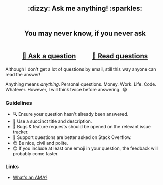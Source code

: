 

<h2 align="center">
 :dizzy: Ask me anything! :sparkles:<br><br>
<h2 align="center">
 You may never know, if you never ask<br><br>

 <a href="../../issues/new">:speech_balloon: Ask a question</a> &nbsp;&nbsp;&nbsp;&nbsp;&nbsp;&nbsp;&nbsp;&nbsp; <a href="../../issues?q=is%3Aissue+is%3Aclosed+sort%3Aupdated-desc">:book: Read questions</a>
</h2>

Although I don't get a lot of questions by email, still this way anyone can read the answer!

Anything means *anything*. Personal questions. Money. Work. Life. Code. Whatever.
However, I will think twice before answering. :joy:

### Guidelines

 - :mag: Ensure your question hasn't already been answered.
 - :memo: Use a succinct title and description.
 - :bug: Bugs & feature requests should be opened on the relevant issue tracker.
 - :signal_strength: Support questions are better asked on Stack Overflow.
 - :blush: Be nice, civil and polite.
 - :heart_eyes: If you include at least one emoji in your question, the feedback will
   probably come faster.

### Links

 - [What's an AMA?](https://en.wikipedia.org/wiki/Reddit#AMAs_("Ask_Me_Anything"))
